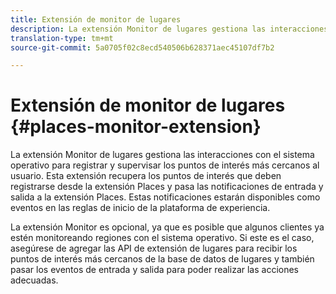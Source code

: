 ```yaml
---
title: Extensión de monitor de lugares
description: La extensión Monitor de lugares gestiona las interacciones con el sistema operativo para registrar y supervisar los puntos de interés más cercanos al usuario.
translation-type: tm+mt
source-git-commit: 5a0705f02c8ecd540506b628371aec45107df7b2

---
```



# Extensión de monitor de lugares {#places-monitor-extension}

La extensión Monitor de lugares gestiona las interacciones con el sistema operativo para registrar y supervisar los puntos de interés más cercanos al usuario. Esta extensión recupera los puntos de interés que deben registrarse desde la extensión Places y pasa las notificaciones de entrada y salida a la extensión Places. Estas notificaciones estarán disponibles como eventos en las reglas de inicio de la plataforma de experiencia.

La extensión Monitor es opcional, ya que es posible que algunos clientes ya estén monitoreando regiones con el sistema operativo. Si este es el caso, asegúrese de agregar las API de extensión de lugares para recibir los puntos de interés más cercanos de la base de datos de lugares y también pasar los eventos de entrada y salida para poder realizar las acciones adecuadas.

